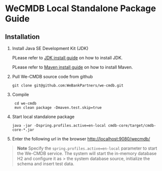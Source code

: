 # WeCMDB Local Standalone Package Guide


## Installation
1. Install Java SE Development Kit (JDK)
	
	PLease refer to [JDK install guide](https://github.com/WeBankPartners/we-cmdb/blob/master/cmdb-wiki/docs/developer/jdk_install_guide_en.md) on how to install JDK.
	
	PLease refer to [Maven install guide](https://github.com/WeBankPartners/we-cmdb/blob/master/cmdb-wiki/docs/developer/Maven_install_guide_en.md) on how to install Maven.

2. Pull We-CMDB source code from github
	
	```shell script
    git clone git@github.com:WeBankPartners/we-cmdb.git
    ```

3. Compile
	
    ```shell script
     cd we-cmdb
     mvn clean package -Dmaven.test.skip=true
    ```

4. Start local standalone package
    
	```shell script
    java -jar -Dspring.profiles.active=en-local cmdb-core/target/cmdb-core-*.jar
    ```

5. Enter the following url in the browser
[http://localhost:9080/wecmdb/](http://localhost:9080/wecmdb/)
      

>**Note**
Specify the `spring.profiles.active=en-local` parameter to start the We-CMDB service. The system will start the in-memory database H2 and configure it as > the system database source, initialize the schema and insert test data.
